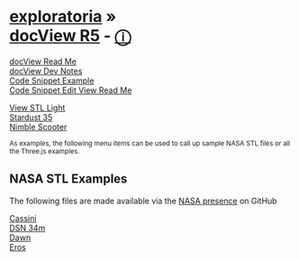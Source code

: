 [exploratoria]( http://exploratoria.github.io/ ) &raquo;  
[docView R5]( doc-view-r5.html ) - [&#x24D8;]( https://github.com/exploratoria/exploratoria.github.io/tree/master/doc-view )
===
 
[docView Read Me]( #../readme.md )  
[docView Dev Notes]( #../dev-notes.md )  
[Code Snippet Example]( #../code-snippet-example.md)  
[Code Snippet Edit View Read Me]( #../../code-snippet-edit-view/readme.md )  

[View STL Light]( #../../viewers/view-stl-light/r1/view-stl-light-r1.html#../../../models/Stardust_35.stl )  
[Stardust 35]( #../../../models/Stardust_35.stl )  
[Nimble Scooter]( #../../../models/original-nimble-scooter.stl )  

<small>
As examples, the following menu items can be used to call up sample NASA STL files or all the Three.js examples.
</small>

## NASA STL Examples
The following files are made available via the [NASA presence]( https://github.com/nasa/NASA-3D-Resources ) on GitHub

[Cassini]( #https://rawgit.com/nasa/NASA-3D-Resources/master/3D%20Printing/Cassini/cassini.stl#2 )  
[DSN 34m]( #https://rawgit.com/nasa/NASA-3D-Resources/master/3D%20Printing//DSN%2034%20m/34M_17.stl )  
[Dawn]( #https://rawgit.com/nasa/NASA-3D-Resources/master/3D%20Printing/Dawn/Dawn_19.stl )  
[Eros]( #https://rawgit.com/nasa/NASA-3D-Resources/master/3D%20Printing/Eros/eros.STL#3 )  


